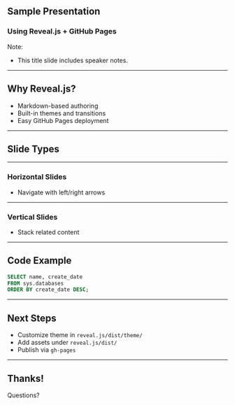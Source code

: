 ## Sample Presentation
### Using Reveal.js + GitHub Pages
Note:
- This title slide includes speaker notes.

---

## Why Reveal.js?
- Markdown-based authoring
- Built-in themes and transitions
- Easy GitHub Pages deployment

---

## Slide Types

------

### Horizontal Slides
- Navigate with left/right arrows

------

### Vertical Slides
- Stack related content

---

## Code Example
```sql
SELECT name, create_date
FROM sys.databases
ORDER BY create_date DESC;
```

---

## Next Steps
- Customize theme in `reveal.js/dist/theme/`
- Add assets under `reveal.js/dist/`
- Publish via `gh-pages`

---

## Thanks!
Questions?

